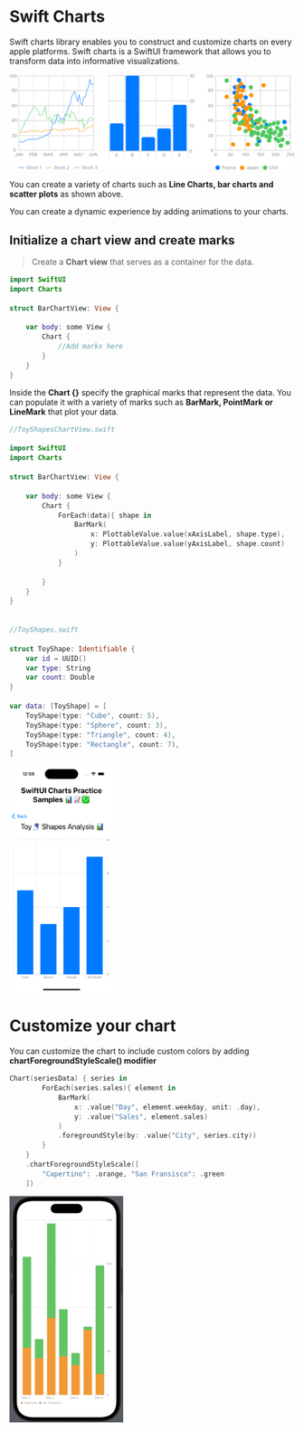# Swift Charts

Swift charts library enables you to construct and customize charts on every apple platforms. Swift charts is a SwiftUI framework that allows you to transform data into informative visualizations.

![Swift UI Charts](../../FrameworkOverview@2x.png)

You can create a variety of charts such as **Line Charts, bar charts and scatter plots** as shown above.

You can create a dynamic experience by adding animations to your charts.

## Initialize a chart view and create marks
> Create a **Chart view** that serves as a container for the data.

```swift
import SwiftUI
import Charts

struct BarChartView: View {

    var body: some View {
        Chart {
            //Add marks here
        }
    }
}
```

Inside the **Chart {}** specify the graphical marks that represent the data. You can populate it with a variety of marks such as **BarMark, PointMark or LineMark** that plot your data.

```swift
//ToyShapesChartView.swift

import SwiftUI
import Charts

struct BarChartView: View {

    var body: some View {
        Chart {
            ForEach(data){ shape in
                BarMark(
                    x: PlottableValue.value(xAxisLabel, shape.type),
                    y: PlottableValue.value(yAxisLabel, shape.count)
                )
            }
                
        }
    }
}


//ToyShapes.swift

struct ToyShape: Identifiable {
    var id = UUID()
    var type: String
    var count: Double
}

var data: [ToyShape] = [
    ToyShape(type: "Cube", count: 5),
    ToyShape(type: "Sphere", count: 3),
    ToyShape(type: "Triangle", count: 4),
    ToyShape(type: "Rectangle", count: 7),
]
```

<img src="../../toycharts-sample-screenshot.png" height="400">

# Customize your chart

You can customize the chart to include custom colors by adding **chartForegroundStyleScale() modifier**

``` swift
Chart(seriesData) { series in
        ForEach(series.sales){ element in
            BarMark(
                x: .value("Day", element.weekday, unit: .day),
                y: .value("Sales", element.sales)
            )
            .foregroundStyle(by: .value("City", series.city))
        }
    }
    .chartForegroundStyleScale([
        "Capertino": .orange, "San Fransisco": .green
    ])
```

<img src="../../custom_chart_colors.png" height="400">



